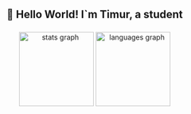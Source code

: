<h2 align="center">👋 Hello World! I`m Timur, a student</h2>

###

<div align="center">
  <img src="https://github-readme-stats.vercel.app/api?username=SHTRAMPANTUNC&hide_title=false&hide_rank=false&show_icons=true&include_all_commits=true&count_private=true&disable_animations=false&theme=tokyonight&locale=en&hide_border=true" height="150" alt="stats graph"  />
  <img src="https://github-readme-stats.vercel.app/api/top-langs?username=SHTRAMPANTUNC&locale=en&hide_title=false&layout=compact&card_width=335&langs_count=5&theme=tokyonight&hide_border=true" height="150" alt="languages graph"  />
</div>
